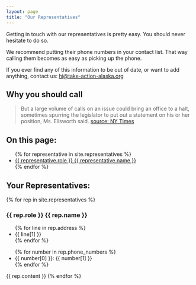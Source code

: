 ```yaml
---
layout: page
title: "Our Representatives"
---
```


Getting in touch with our representatives is pretty easy.
You should never hesitate to do so.

We recommend putting their phone numbers in your contact list.
That way calling them becomes as easy as picking up the phone.

If you ever find any of this information to be out of date, or want to add anything, contact us: [hi@take-action-alaska.org](mailto:hi@take-action-alaska.org)

## Why you should call

> But a large volume of calls on an issue could bring an office to a halt, sometimes spurring the legislator to put out a statement on his or her position, Ms. Ellsworth said. [source: NY Times](https://www.nytimes.com/2016/11/22/us/politics/heres-why-you-should-call-not-email-your-legislators.html)

## On this page:
<ul class="toc">
{% for representative in site.representatives %}
  <li><a href="#{{representative.slug}}">{{ representative.role }} {{ representative.name }}</a></li>
{% endfor %}
</ul>

## Your Representatives:

{% for rep in site.representatives %}
<h3 id="{{representative.slug}}">{{ rep.role }} {{ rep.name }}</h3>
<div class="contact">
<ul class="address">
{% for line in rep.address %}
  <li>{{ line[1] }}</li>
{% endfor %}
</ul>
<ul class="phone-numbers">
{% for number in rep.phone_numbers %}
<li>{{ number[0] }}: {{ number[1] }}</li>
{% endfor %}
</ul>
</div>
{{ rep.content }}
{% endfor %}
